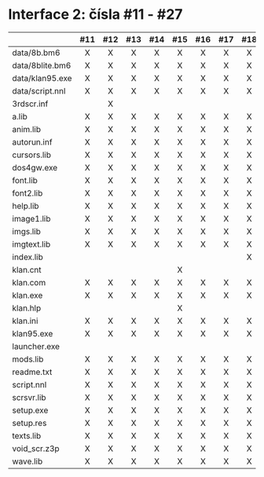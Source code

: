 # Interface 2: čísla \#11 - \#27

|  | \#11 | \#12 | \#13 | \#14 | \#15 | \#16 | \#17 | \#18 | \#19 | \#20 | \#21 | \#22 | \#23 | \#24 | \#25 | \#26 | \#27 |
| :--- | :---: | :---: | :---: | :---: | :---: | :---: | :---: | :---: | :---: | :---: | :---: | :---: | :---: | :---: | :---: | :---: | :---: |
| data/8b.bm6 | X | X | X | X | X | X | X | X | X | X | X | X | X | X | X | X | X |
| data/8blite.bm6 | X | X | X | X | X | X | X | X | X | X | X | X | X | X | X | X | X |
| data/klan95.exe | X | X | X | X | X | X | X | X | X | X | X | X | X | X | X |  |  |
| data/script.nnl | X | X | X | X | X | X | X | X | X | X | X | X | X | X | X | X | X |
| 3rdscr.inf |  | X |  |  |  |  |  |  |  |  |  |  |  |  |  |  |  |
| a.lib | X | X | X | X | X | X | X | X | X | X | X | X | X | X | X | X | X |
| anim.lib | X | X | X | X | X | X | X | X | X | X | X | X | X | X | X | X | X |
| autorun.inf | X | X | X | X | X | X | X | X | X | X | X | X | X | X | X | X | X |
| cursors.lib | X | X | X | X | X | X | X | X | X | X | X | X | X | X | X | X | X |
| dos4gw.exe | X | X | X | X | X | X | X | X | X | X | X | X | X | X | X | X | X |
| font.lib | X | X | X | X | X | X | X | X | X | X | X | X | X | X | X | X | X |
| font2.lib | X | X | X | X | X | X | X | X | X | X | X | X | X | X | X | X | X |
| help.lib | X | X | X | X | X | X | X | X | X | X | X | X | X | X | X | X | X |
| image1.lib | X | X | X | X | X | X | X | X | X | X | X | X | X | X | X | X | X |
| imgs.lib | X | X | X | X | X | X | X | X | X | X | X | X | X | X | X | X | X |
| imgtext.lib | X | X | X | X | X | X | X | X | X | X | X | X | X | X | X | X | X |
| index.lib |  |  |  |  |  |  |  | X | X | X | X | X | X | X | X | X | X |
| klan.cnt |  |  |  |  | X |  |  |  |  |  |  |  |  |  |  |  |  |
| klan.com | X | X | X | X | X | X | X | X | X | X | X | X | X | X | X | X | X |
| klan.exe | X | X | X | X | X | X | X | X | X | X | X | X | X | X | X | X | X |
| klan.hlp |  |  |  |  | X |  |  |  |  |  |  |  |  |  |  |  |  |
| klan.ini | X | X | X | X | X | X | X | X | X | X | X | X | X | X | X | X | X |
| klan95.exe | X | X | X | X | X | X | X | X | X | X | X | X | X | X | X | X |  |
| launcher.exe |  |  |  |  |  |  |  |  |  |  |  |  |  |  |  |  | X |
| mods.lib | X | X | X | X | X | X | X | X | X | X | X | X | X | X | X | X | X |
| readme.txt | X | X | X | X | X | X | X | X | X | X | X | X | X | X | X | X | X |
| script.nnl | X | X | X | X | X | X | X | X | X | X | X | X | X | X | X | X | X |
| scrsvr.lib | X | X | X | X | X | X | X | X | X | X | X | X | X | X | X | X | X |
| setup.exe | X | X | X | X | X | X | X | X | X | X | X | X | X | X | X | X | X |
| setup.res | X | X | X | X | X | X | X | X | X | X | X | X | X | X | X | X | X |
| texts.lib | X | X | X | X | X | X | X | X | X | X | X | X | X | X | X | X | X |
| void\_scr.z3p | X | X | X | X | X | X | X | X | X | X | X | X | X | X | X | X | X |
| wave.lib | X | X | X | X | X | X | X | X | X | X | X | X | X | X | X | X | X |



